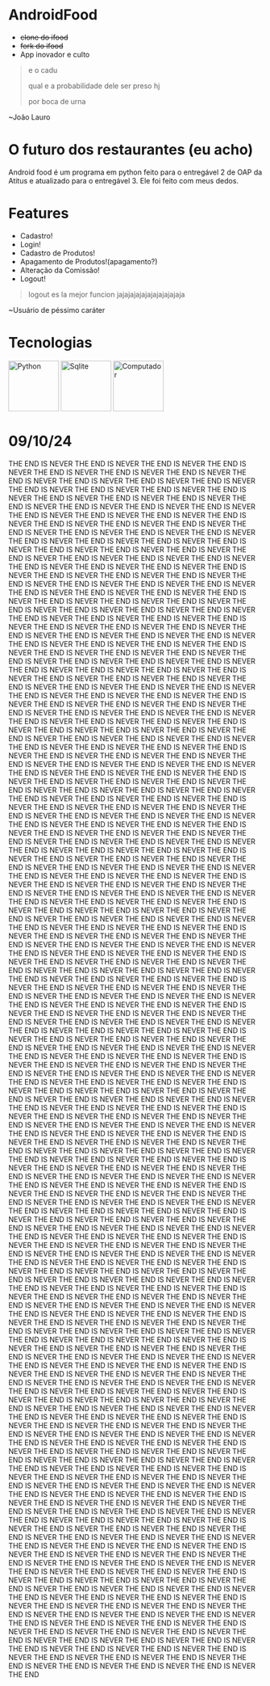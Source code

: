 # AndroidFood
- ~~clone do ifood~~
- ~~fork do ifood~~
- App inovador e culto

> e o cadu
> 
> qual e a probabilidade dele ser preso hj
>
> por boca de urna
>
~João Lauro
# O futuro dos restaurantes (eu acho)
Android food é um programa em python feito para o entregável 2 de OAP da Atitus e atualizado para o entregável 3.
Ele foi feito com meus dedos.

# Features
- Cadastro!
- Login!
- Cadastro de Produtos!
- Apagamento de Produtos!(apagamento?)
- Alteração da Comissão!
- Logout!

> logout es la mejor funcion jajajajajajajajajajajaja 
>
~Usuário de péssimo caráter

# Tecnologias
<div>
    <img src="https://upload.wikimedia.org/wikipedia/commons/thumb/c/c3/Python-logo-notext.svg/1869px-Python-logo-notext.svg.png" alt="Python" width="100"/>
    <img src="https://upload.wikimedia.org/wikipedia/commons/3/38/SQLite370.svg" alt="Sqlite" width="100"/>
    <img src="https://cdn5.colorir.com/desenhos/color/201908/um-computador-a-casa-o-quarto-1515999.jpg" alt="Computador" width="100"/>
</div>

# 09/10/24
THE END IS NEVER THE END IS NEVER THE END IS NEVER THE END IS NEVER THE END IS NEVER THE END IS NEVER THE END IS NEVER THE END IS NEVER THE END IS NEVER THE END IS NEVER THE END IS NEVER THE END IS NEVER THE END IS NEVER THE END IS NEVER THE END IS NEVER THE END IS NEVER THE END IS NEVER THE END IS NEVER THE END IS NEVER THE END IS NEVER THE END IS NEVER THE END IS NEVER THE END IS NEVER THE END IS NEVER THE END IS NEVER THE END IS NEVER THE END IS NEVER THE END IS NEVER THE END IS NEVER THE END IS NEVER THE END IS NEVER THE END IS NEVER THE END IS NEVER THE END IS NEVER THE END IS NEVER THE END IS NEVER THE END IS NEVER THE END IS NEVER THE END IS NEVER THE END IS NEVER THE END IS NEVER THE END IS NEVER THE END IS NEVER THE END IS NEVER THE END IS NEVER THE END IS NEVER THE END IS NEVER THE END IS NEVER THE END IS NEVER THE END IS NEVER THE END IS NEVER THE END IS NEVER THE END IS NEVER THE END IS NEVER THE END IS NEVER THE END IS NEVER THE END IS NEVER THE END IS NEVER THE END IS NEVER THE END IS NEVER THE END IS NEVER THE END IS NEVER THE END IS NEVER THE END IS NEVER THE END IS NEVER THE END IS NEVER THE END IS NEVER THE END IS NEVER THE END IS NEVER THE END IS NEVER THE END IS NEVER THE END IS NEVER THE END IS NEVER THE END IS NEVER THE END IS NEVER THE END IS NEVER THE END IS NEVER THE END IS NEVER THE END IS NEVER THE END IS NEVER THE END IS NEVER THE END IS NEVER THE END IS NEVER THE END IS NEVER THE END IS NEVER THE END IS NEVER THE END IS NEVER THE END IS NEVER THE END IS NEVER THE END IS NEVER THE END IS NEVER THE END IS NEVER THE END IS NEVER THE END IS NEVER THE END IS NEVER THE END IS NEVER THE END IS NEVER THE END IS NEVER THE END IS NEVER THE END IS NEVER THE END IS NEVER THE END IS NEVER THE END IS NEVER THE END IS NEVER THE END IS NEVER THE END IS NEVER THE END IS NEVER THE END IS NEVER THE END IS NEVER THE END IS NEVER THE END IS NEVER THE END IS NEVER THE END IS NEVER THE END IS NEVER THE END IS NEVER THE END IS NEVER THE END IS NEVER THE END IS NEVER THE END IS NEVER THE END IS NEVER THE END IS NEVER THE END IS NEVER THE END IS NEVER THE END IS NEVER THE END IS NEVER THE END IS NEVER THE END IS NEVER THE END IS NEVER THE END IS NEVER THE END IS NEVER THE END IS NEVER THE END IS NEVER THE END IS NEVER THE END IS NEVER THE END IS NEVER THE END IS NEVER THE END IS NEVER THE END IS NEVER THE END IS NEVER THE END IS NEVER THE END IS NEVER THE END IS NEVER THE END IS NEVER THE END IS NEVER THE END IS NEVER THE END IS NEVER THE END IS NEVER THE END IS NEVER THE END IS NEVER THE END IS NEVER THE END IS NEVER THE END IS NEVER THE END IS NEVER THE END IS NEVER THE END IS NEVER THE END IS NEVER THE END IS NEVER THE END IS NEVER THE END IS NEVER THE END IS NEVER THE END IS NEVER THE END IS NEVER THE END IS NEVER THE END IS NEVER THE END IS NEVER THE END IS NEVER THE END IS NEVER THE END IS NEVER THE END IS NEVER THE END IS NEVER THE END IS NEVER THE END IS NEVER THE END IS NEVER THE END IS NEVER THE END IS NEVER THE END IS NEVER THE END IS NEVER THE END IS NEVER THE END IS NEVER THE END IS NEVER THE END IS NEVER THE END IS NEVER THE END IS NEVER THE END IS NEVER THE END IS NEVER THE END IS NEVER THE END IS NEVER THE END IS NEVER THE END IS NEVER THE END IS NEVER THE END IS NEVER THE END IS NEVER THE END IS NEVER THE END IS NEVER THE END IS NEVER THE END IS NEVER THE END IS NEVER THE END IS NEVER THE END IS NEVER THE END IS NEVER THE END IS NEVER THE END IS NEVER THE END IS NEVER THE END IS NEVER THE END IS NEVER THE END IS NEVER THE END IS NEVER THE END IS NEVER THE END IS NEVER THE END IS NEVER THE END IS NEVER THE END IS NEVER THE END IS NEVER THE END IS NEVER THE END IS NEVER THE END IS NEVER THE END IS NEVER THE END IS NEVER THE END IS NEVER THE END IS NEVER THE END IS NEVER THE END IS NEVER THE END IS NEVER THE END IS NEVER THE END IS NEVER THE END IS NEVER THE END IS NEVER THE END IS NEVER THE END IS NEVER THE END IS NEVER THE END IS NEVER THE END IS NEVER THE END IS NEVER THE END IS NEVER THE END IS NEVER THE END IS NEVER THE END IS NEVER THE END IS NEVER THE END IS NEVER THE END IS NEVER THE END IS NEVER THE END IS NEVER THE END IS NEVER THE END IS NEVER THE END IS NEVER THE END IS NEVER THE END IS NEVER THE END IS NEVER THE END IS NEVER THE END IS NEVER THE END IS NEVER THE END IS NEVER THE END IS NEVER THE END IS NEVER THE END IS NEVER THE END IS NEVER THE END IS NEVER THE END IS NEVER THE END IS NEVER THE END IS NEVER THE END IS NEVER THE END IS NEVER THE END IS NEVER THE END IS NEVER THE END IS NEVER THE END IS NEVER THE END IS NEVER THE END IS NEVER THE END IS NEVER THE END IS NEVER THE END IS NEVER THE END IS NEVER THE END IS NEVER THE END IS NEVER THE END IS NEVER THE END IS NEVER THE END IS NEVER THE END IS NEVER THE END IS NEVER THE END IS NEVER THE END IS NEVER THE END IS NEVER THE END IS NEVER THE END IS NEVER THE END IS NEVER THE END IS NEVER THE END IS NEVER THE END IS NEVER THE END IS NEVER THE END IS NEVER THE END IS NEVER THE END IS NEVER THE END IS NEVER THE END IS NEVER THE END IS NEVER THE END IS NEVER THE END IS NEVER THE END IS NEVER THE END IS NEVER THE END IS NEVER THE END IS NEVER THE END IS NEVER THE END IS NEVER THE END IS NEVER THE END IS NEVER THE END IS NEVER THE END IS NEVER THE END IS NEVER THE END IS NEVER THE END IS NEVER THE END IS NEVER THE END IS NEVER THE END IS NEVER THE END IS NEVER THE END IS NEVER THE END IS NEVER THE END IS NEVER THE END IS NEVER THE END IS NEVER THE END IS NEVER THE END IS NEVER THE END IS NEVER THE END IS NEVER THE END IS NEVER THE END IS NEVER THE END IS NEVER THE END IS NEVER THE END IS NEVER THE END IS NEVER THE END IS NEVER THE END IS NEVER THE END IS NEVER THE END IS NEVER THE END IS NEVER THE END IS NEVER THE END IS NEVER THE END IS NEVER THE END IS NEVER THE END IS NEVER THE END IS NEVER THE END IS NEVER THE END IS NEVER THE END IS NEVER THE END IS NEVER THE END IS NEVER THE END IS NEVER THE END IS NEVER THE END IS NEVER THE END IS NEVER THE END IS NEVER THE END IS NEVER THE END IS NEVER THE END IS NEVER THE END IS NEVER THE END IS NEVER THE END IS NEVER THE END IS NEVER THE END IS NEVER THE END IS NEVER THE END IS NEVER THE END IS NEVER THE END IS NEVER THE END IS NEVER THE END IS NEVER THE END IS NEVER THE END IS NEVER THE END IS NEVER THE END IS NEVER THE END IS NEVER THE END IS NEVER THE END IS NEVER THE END IS NEVER THE END IS NEVER THE END IS NEVER THE END IS NEVER THE END IS NEVER THE END IS NEVER THE END IS NEVER THE END IS NEVER THE END IS NEVER THE END IS NEVER THE END IS NEVER THE END IS NEVER THE END IS NEVER THE END IS NEVER THE END IS NEVER THE END IS NEVER THE END IS NEVER THE END IS NEVER THE END IS NEVER THE END IS NEVER THE END IS NEVER THE END IS NEVER THE END IS NEVER THE END IS NEVER THE END IS NEVER THE END IS NEVER THE END IS NEVER THE END IS NEVER THE END IS NEVER THE END IS NEVER THE END IS NEVER THE END IS NEVER THE END IS NEVER THE END IS NEVER THE END IS NEVER THE END IS NEVER THE END IS NEVER THE END IS NEVER THE END IS NEVER THE END IS NEVER THE END IS NEVER THE END IS NEVER THE END IS NEVER THE END IS NEVER THE END IS NEVER THE END IS NEVER THE END IS NEVER THE END IS NEVER THE END IS NEVER THE END IS NEVER THE END IS NEVER THE END IS NEVER THE END IS NEVER THE END IS NEVER THE END IS NEVER THE END IS NEVER THE END IS NEVER THE END IS NEVER THE END IS NEVER THE END IS NEVER THE END IS NEVER THE END IS NEVER THE END IS NEVER THE END IS NEVER THE END IS NEVER THE END IS NEVER THE END IS NEVER THE END IS NEVER THE END IS NEVER THE END IS NEVER THE END IS NEVER THE END IS NEVER THE END IS NEVER THE END IS NEVER THE END IS NEVER THE END IS NEVER THE END IS NEVER THE END IS NEVER THE END IS NEVER THE END IS NEVER THE END IS NEVER THE END IS NEVER THE END IS NEVER THE END IS NEVER THE END IS NEVER THE END IS NEVER THE END IS NEVER THE END IS NEVER THE END IS NEVER THE END IS NEVER THE END IS NEVER THE END IS NEVER THE END IS NEVER THE END IS NEVER THE END IS NEVER THE END IS NEVER THE END IS NEVER THE END IS NEVER THE END IS NEVER THE END IS NEVER THE END IS NEVER THE END IS NEVER THE END IS NEVER THE END IS NEVER THE END IS NEVER THE END IS NEVER THE END IS NEVER THE END IS NEVER THE END IS NEVER THE END IS NEVER THE END IS NEVER THE END IS NEVER THE END IS NEVER THE END IS NEVER THE END IS NEVER THE END IS NEVER THE END IS NEVER THE END IS NEVER THE END IS NEVER THE END IS NEVER THE END IS NEVER THE END IS NEVER THE END IS NEVER THE END IS NEVER THE END IS NEVER THE END IS NEVER THE END IS NEVER THE END IS NEVER THE END IS NEVER THE END IS NEVER THE END IS NEVER THE END IS NEVER THE END IS NEVER THE END IS NEVER THE END IS NEVER THE END IS NEVER THE END IS NEVER THE END IS NEVER THE END IS NEVER THE END IS NEVER THE END IS NEVER THE END IS NEVER THE END IS NEVER THE END IS NEVER THE END IS NEVER THE END IS NEVER THE END
